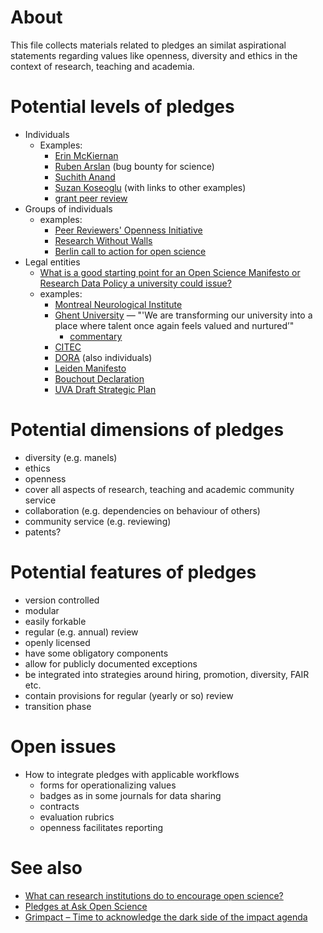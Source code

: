 # About

This file collects materials related to pledges an similat aspirational statements regarding values like openness, diversity and ethics in the context of research, teaching and academia.

# Potential levels of pledges

* Individuals
  - Examples:
    - [Erin McKiernan](https://twitter.com/emckiernan13/status/668885842094522369)
    - [Ruben Arslan](https://rubenarslan.github.io/bug_bounty.html) (bug bounty for science)
    - [Suchith Anand](https://opensourcegeospatial.icaci.org/2017/07/the-pledge-i-support-open-principles-for-science-and-education-for-building-a-better-world-for-everyone/)
    - [Suzan Koseoglu](https://differentreadings.com/2015/12/01/an-open-pledge/) (with links to other examples)
    - [grant peer review](https://ask-open-science.org/835)
* Groups of individuals
  - examples:
    - [Peer Reviewers' Openness Initiative](https://opennessinitiative.org/)
    - [Research Without Walls](http://www.researchwithoutwalls.org/451)
    - [Berlin call to action for open science](https://en.wikiversity.org/wiki/Wikimedia_Deutschland/Open_Science_Fellows_Program/Berlin_Call_to_Action)
* Legal entities
  - [What is a good starting point for an Open Science Manifesto or Research Data Policy a university could issue?](https://ask-open-science.org/1060)
  - examples:
    - [Montreal Neurological Institute](https://openscienceneuro.org/)
    - [Ghent University](https://www.ugent.be/en/news-events/ghent-university-talent-rat-race-transformation-career-evaluation-model.htm) &mdash; "'We are transforming our university into a place where talent once again feels valued and nurtured’"
      - [commentary](https://www.insidehighered.com/news/2019/01/23/ghent-university-belgium-embraces-new-approach-faculty-evaluation-less-focused#.XE6ivx11n2k.twitter)
    - [CITEC](https://www.cit-ec.de/en/open-science/manifesto)
    - [DORA](https://sfdora.org/signers/) (also individuals)
    - [Leiden Manifesto](http://www.leidenmanifesto.org/)
    - [Bouchout Declaration](http://www.bouchoutdeclaration.org/signatories/organizations/)
    - [UVA Draft Strategic Plan](https://bov.virginia.edu/system/files/public/meetings/190524_Draft%20Strategic%20Plan.pdf)

# Potential dimensions of pledges

* diversity (e.g. manels)
* ethics
* openness
* cover all aspects of research, teaching and academic community service
* collaboration (e.g. dependencies on behaviour of others)
* community service (e.g. reviewing)
* patents?

# Potential features of pledges

* version controlled
* modular
* easily forkable
* regular (e.g. annual) review
* openly licensed
* have some obligatory components
* allow for publicly documented exceptions
* be integrated into strategies around hiring, promotion, diversity, FAIR etc.
* contain provisions for regular (yearly or so) review
* transition phase

# Open issues
* How to integrate pledges with applicable workflows
  - forms for operationalizing values
  - badges as in some journals for data sharing
  - contracts
  - evaluation rubrics
  - openness facilitates reporting

# See also
* [What can research institutions do to encourage open science?](https://ask-open-science.org/882)
* [Pledges at Ask Open Science](https://ask-open-science.org/tag/pledges)
* [Grimpact – Time to acknowledge the dark side of the impact agenda](https://blogs.lse.ac.uk/impactofsocialsciences/2019/05/28/grimpact-time-to-acknowledge-the-dark-side-of-the-impact-agenda/)
